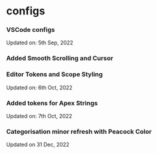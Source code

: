 # configs

### VSCode configs

Updated on: 5th Sep, 2022

### Added Smooth Scrolling and Cursor

### Editor Tokens and Scope Styling

Updated on: 6th Oct, 2022

### Added tokens for Apex Strings

Updated on: 7th Oct, 2022

### Categorisation minor refresh with Peacock Color

Updated on 31 Dec, 2022
